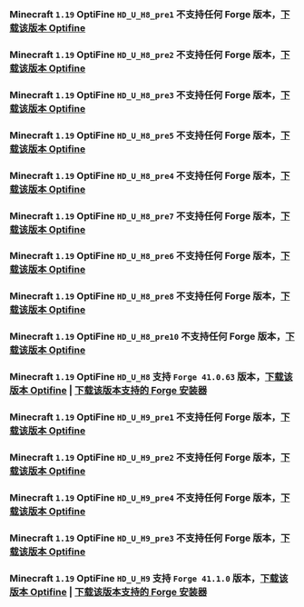 ### Minecraft `1.19` OptiFine `HD_U_H8_pre1` 不支持**任何** Forge 版本，[下载该版本 Optifine](https://optifine.cn/download/preview_OptiFine_1.19_HD_U_H8_pre1.jar)

### Minecraft `1.19` OptiFine `HD_U_H8_pre2` 不支持**任何** Forge 版本，[下载该版本 Optifine](https://optifine.cn/download/preview_OptiFine_1.19_HD_U_H8_pre2.jar)

### Minecraft `1.19` OptiFine `HD_U_H8_pre3` 不支持**任何** Forge 版本，[下载该版本 Optifine](https://optifine.cn/download/preview_OptiFine_1.19_HD_U_H8_pre3.jar)

### Minecraft `1.19` OptiFine `HD_U_H8_pre5` 不支持**任何** Forge 版本，[下载该版本 Optifine](https://optifine.cn/download/preview_OptiFine_1.19_HD_U_H8_pre5.jar)

### Minecraft `1.19` OptiFine `HD_U_H8_pre4` 不支持**任何** Forge 版本，[下载该版本 Optifine](https://optifine.cn/download/preview_OptiFine_1.19_HD_U_H8_pre4.jar)

### Minecraft `1.19` OptiFine `HD_U_H8_pre7` 不支持**任何** Forge 版本，[下载该版本 Optifine](https://optifine.cn/download/preview_OptiFine_1.19_HD_U_H8_pre7.jar)

### Minecraft `1.19` OptiFine `HD_U_H8_pre6` 不支持**任何** Forge 版本，[下载该版本 Optifine](https://optifine.cn/download/preview_OptiFine_1.19_HD_U_H8_pre6.jar)

### Minecraft `1.19` OptiFine `HD_U_H8_pre8` 不支持**任何** Forge 版本，[下载该版本 Optifine](https://optifine.cn/download/preview_OptiFine_1.19_HD_U_H8_pre8.jar)

### Minecraft `1.19` OptiFine `HD_U_H8_pre10` 不支持**任何** Forge 版本，[下载该版本 Optifine](https://optifine.cn/download/preview_OptiFine_1.19_HD_U_H8_pre10.jar)

### Minecraft `1.19` OptiFine `HD_U_H8` 支持 `Forge 41.0.63` 版本，[下载该版本 Optifine](https://optifine.cn/download/OptiFine_1.19_HD_U_H8.jar) | [下载该版本支持的 Forge 安装器](https://maven.minecraftforge.net/net/minecraftforge/forge/1.19-41.0.63/forge-1.19-41.0.63-installer.jar)

### Minecraft `1.19` OptiFine `HD_U_H9_pre1` 不支持**任何** Forge 版本，[下载该版本 Optifine](https://optifine.cn/download/preview_OptiFine_1.19_HD_U_H9_pre1.jar)

### Minecraft `1.19` OptiFine `HD_U_H9_pre2` 不支持**任何** Forge 版本，[下载该版本 Optifine](https://optifine.cn/download/preview_OptiFine_1.19_HD_U_H9_pre2.jar)

### Minecraft `1.19` OptiFine `HD_U_H9_pre4` 不支持**任何** Forge 版本，[下载该版本 Optifine](https://optifine.cn/download/preview_OptiFine_1.19_HD_U_H9_pre4.jar)

### Minecraft `1.19` OptiFine `HD_U_H9_pre3` 不支持**任何** Forge 版本，[下载该版本 Optifine](https://optifine.cn/download/preview_OptiFine_1.19_HD_U_H9_pre3.jar)

### Minecraft `1.19` OptiFine `HD_U_H9` 支持 `Forge 41.1.0` 版本，[下载该版本 Optifine](https://optifine.cn/download/OptiFine_1.19_HD_U_H9.jar) | [下载该版本支持的 Forge 安装器](https://maven.minecraftforge.net/net/minecraftforge/forge/1.19-41.1.0/forge-1.19-41.1.0-installer.jar)


